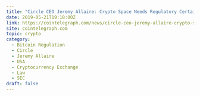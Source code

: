 ```yaml
---
title: "Circle CEO Jeremy Allaire: Crypto Space Needs Regulatory Certainty"
date: 2019-05-21T19:18:00Z
link: https://cointelegraph.com/news/circle-ceo-jeremy-allaire-crypto-space-needs-regulatory-certainty?utm_medium=RSS&utm_source=hune
site: cointelegraph.com
topic: crypto
category:
  - Bitcoin Regulation
  - Circle
  - Jeremy Allaire
  - USA
  - Cryptocurrency Exchange
  - Law
  - SEC
draft: false
---
```

